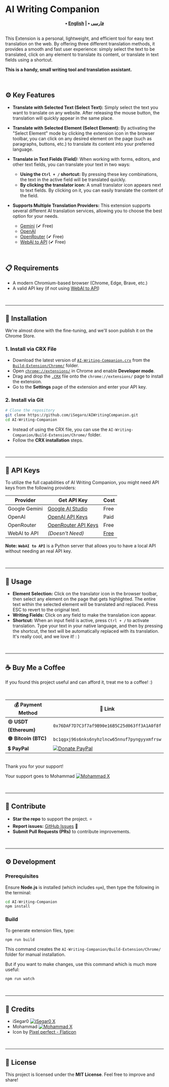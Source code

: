 # AI Writing Companion

<div align="center">
    <strong>
        • <a href="./README.md">English</a> | 
        • <a href="./README.FA.md">فارسی</a>
    </strong>
</div>

<br>

This Extension is a personal, lightweight, and efficient tool for easy text translation on the web. By offering three different translation methods, it provides a smooth and fast user experience: simply select the text to be translated, click on any element to translate its content, or translate in text fields using a shortcut.

**This is a handy, small writing tool and translation assistant.**

<br>

## ⚙️ Key Features

- **Translate with Selected Text (Select Text):** Simply select the text you want to translate on any website. After releasing the mouse button, the translation will quickly appear in the same place.
- **Translate with Selected Element (Select Element):** By activating the "Select Element" mode by clicking the extension icon in the browser toolbar, you can click on any desired element on the page (such as paragraphs, buttons, etc.) to translate its content into your preferred language.
- **Translate in Text Fields (Field):** When working with forms, editors, and other text fields, you can translate your text in two ways:
  - **Using the `Ctrl + /` shortcut:** By pressing these key combinations, the text in the active field will be translated quickly.
  - **By clicking the translator icon:** A small translator icon appears next to text fields. By clicking on it, you can easily translate the content of the field.
- **Supports Multiple Translation Providers:** This extension supports several different AI translation services, allowing you to choose the best option for your needs.

  - [Gemini][gemini-url] (✔ Free)
  - [OpenAI][openai-url]
  - [OpenRouter][openrouter-url] (✔ Free)
  - [WebAI to API][webai-to-api-url] (✔ Free)

<br>

## 📋 Requirements

- A modern Chromium-based browser (Chrome, Edge, Brave, etc.)
- A valid API key (if not using [WebAI to API][webai-to-api-url])

<br>

---

## 🔧 Installation

We're almost done with the fine-tuning, and we'll soon publish it on the Chrome Store.

### 1. Install via CRX File

- Download the latest version of [`AI-Writing-Companion.crx`][crx-download-url] from the [`Build-Extension/Chrome/`][chrome-build-folder-url] folder.
- Open [`chrome://extensions/`][chrome-extensions-url] in Chrome and enable **Developer mode**.
- Drag and drop the [`.CRX`][crx-download-url] file onto the `chrome://extensions/` page to install the extension.
- Go to the **Settings** page of the extension and enter your API key.

### 2. Install via Git

```bash
# Clone the repository
git clone https://github.com/iSegaro/AIWritingCompanion.git
cd AI-Writing-Companion
```

- Instead of using the CRX file, you can use the `AI-Writing-Companion/Build-Extension/Chrome/` folder.
- Follow the **CRX installation** steps.

<br>

---

## 🔑 API Keys

To utilize the full capabilities of AI Writing Companion, you might need API keys from the following providers:

| Provider      | Get API Key                                   | Cost                     |
| ------------- | --------------------------------------------- | ------------------------ |
| Google Gemini | [Google AI Studio][gemini-api-key-url]        | Free                     |
| OpenAI        | [OpenAI API Keys][openai-api-key-url]         | Paid                     |
| OpenRouter    | [OpenRouter API Keys][openrouter-api-key-url] | Free                     |
| WebAI to API  | _(Doesn't Need)_                              | [Free][webai-to-api-url] |

**Note:** **`WebAI to API`** is a Python server that allows you to have a local API without needing an real API key.

<br>

---

## 🎯 Usage

- **Element Selection:** Click on the translator icon in the browser toolbar, then select any element on the page that gets highlighted. The entire text within the selected element will be translated and replaced. Press ESC to revert to the original text.
- **Writing Fields:** Click on any field to make the translation icon appear.
- **Shortcut:** When an input field is active, press `Ctrl + /` to activate translation.
  Type your text in your native language, and then by pressing the shortcut, the text will be automatically replaced with its translation. It's really cool, and we love it! : )

<br>

---

## ☕ Buy Me a Coffee

If you found this project useful and can afford it, treat me to a coffee! :)

<br>

| 💰 Payment Method      | 🔗 Link                                                                                                                                                          |
| ---------------------- | ---------------------------------------------------------------------------------------------------------------------------------------------------------------- |
| 🟢 **USDT (Ethereum)** | `0x76DAF7D7C3f7af9B90e16B5C25d063ff3A1A0f8f`                                                                                                                     |
| 🟠 **Bitcoin (BTC)**   | `bc1qgxj96s6nks6nyhzlncw65nnuf7pyngyyxmfrsw`                                                                                                                     |
| 💲 **PayPal**          | [![Donate PayPal](https://img.shields.io/badge/Donate-Paypal-00457C?logo=paypal&labelColor=gold)](https://www.paypal.com/donate/?hosted_button_id=DUZBXEKUJGKLE) |

<br>
Thank you for your support!

Your support goes to Mohammad [![Mohammad X](<https://img.shields.io/badge/X%20(Twitter)-M_Khani65-green?style=flat&logo=x>)][mohammad-x-url]

<br>

---

## 🤝 Contribute

- **Star the repo** to support the project. ⭐
- **Report issues:** [GitHub Issues][github-issues-url] 🐞
- **Submit Pull Requests (PRs)** to contribute improvements.

<br>

---

## ⚙️ Development

### Prerequisites

Ensure **Node.js** is installed (which includes `npm`), then type the following in the terminal:

```bash
cd AI-Writing-Companion
npm install
```

### Build

To generate extension files, type:

```bash
npm run build
```

This command creates the `AI-Writing-Companion/Build-Extension/Chrome/` folder for manual installation.

But if you want to make changes, use this command which is much more useful:

```bash
npm run watch
```

<br>

---

## 🎨 Credits

- iSegar0 [![iSegar0 X](<https://img.shields.io/badge/X%20(Twitter)-iSegar0-blue?style=flat&logo=x>)](https://x.com/iSegar0/)
- Mohammad [![Mohammad X](<https://img.shields.io/badge/X%20(Twitter)-M_Khani65-blue?style=flat&logo=x>)](https://x.com/M_Khani65/)
- Icon by [Pixel perfect - Flaticon][flaticon-url]

<br>

---

## 📜 License

This project is licensed under the **MIT License**. Feel free to improve and share!

[gemini-url]: https://gemini.com/
[openai-url]: https://chat.openai.com/
[openrouter-url]: https://openrouter.ai/
[webai-to-api-url]: https://github.com/Amm1rr/WebAI-to-API/
[crx-download-url]: https://github.com/iSegaro/AIWritingCompanion/raw/refs/heads/main/Build-Extension/Chrome/AI-Writing-Companion.crx
[chrome-build-folder-url]: https://github.com/iSegaro/AIWritingCompanion/raw/refs/heads/main/Build-Extension/Chrome/
[chrome-extensions-url]: chrome://extensions/
[gemini-api-key-url]: https://aistudio.google.com/apikey/
[openai-api-key-url]: https://platform.openai.com/api-keys/
[openrouter-api-key-url]: https://openrouter.ai/settings/keys/
[mohammad-x-url]: https://x.com/m_khani65/
[github-issues-url]: https://github.com/iSegaro/AIWritingCompanion/issues
[isegaro-x-url]: https://x.com/iSegar0/
[m-khani65-x-url]: https://x.com/M_Khani65/
[flaticon-url]: https://www.flaticon.com/free-icons/translate
